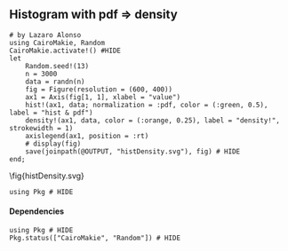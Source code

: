 <!--This file was generated, do not modify it.-->
## Histogram with pdf => density

````julia:ex1
# by Lazaro Alonso
using CairoMakie, Random
CairoMakie.activate!() #HIDE
let
    Random.seed!(13)
    n = 3000
    data = randn(n)
    fig = Figure(resolution = (600, 400))
    ax1 = Axis(fig[1, 1], xlabel = "value")
    hist!(ax1, data; normalization = :pdf, color = (:green, 0.5), label = "hist & pdf")
    density!(ax1, data, color = (:orange, 0.25), label = "density!", strokewidth = 1)
    axislegend(ax1, position = :rt)
    # display(fig)
    save(joinpath(@OUTPUT, "histDensity.svg"), fig) # HIDE
end;
````

\fig{histDensity.svg}

````julia:ex2
using Pkg # HIDE
````

#### Dependencies

````julia:ex3
using Pkg # HIDE
Pkg.status(["CairoMakie", "Random"]) # HIDE
````

